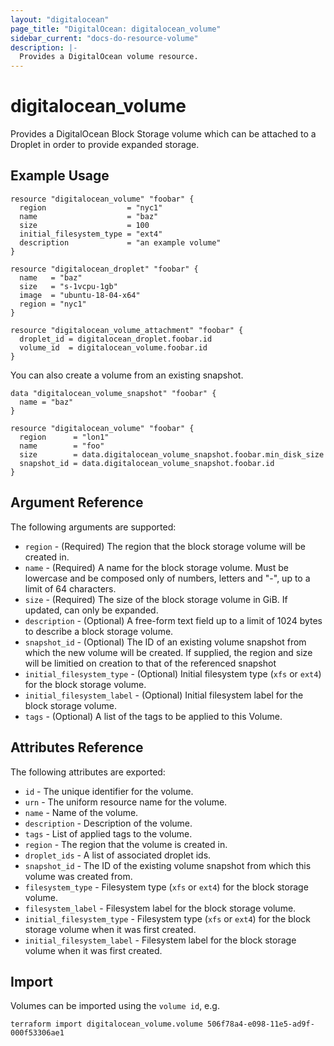 ```yaml
---
layout: "digitalocean"
page_title: "DigitalOcean: digitalocean_volume"
sidebar_current: "docs-do-resource-volume"
description: |-
  Provides a DigitalOcean volume resource.
---
```


# digitalocean\_volume

Provides a DigitalOcean Block Storage volume which can be attached to a Droplet in order to provide expanded storage.

## Example Usage

```hcl
resource "digitalocean_volume" "foobar" {
  region                  = "nyc1"
  name                    = "baz"
  size                    = 100
  initial_filesystem_type = "ext4"
  description             = "an example volume"
}

resource "digitalocean_droplet" "foobar" {
  name   = "baz"
  size   = "s-1vcpu-1gb"
  image  = "ubuntu-18-04-x64"
  region = "nyc1"
}

resource "digitalocean_volume_attachment" "foobar" {
  droplet_id = digitalocean_droplet.foobar.id
  volume_id  = digitalocean_volume.foobar.id
}
```

You can also create a volume from an existing snapshot.

```hcl
data "digitalocean_volume_snapshot" "foobar" {
  name = "baz"
}

resource "digitalocean_volume" "foobar" {
  region      = "lon1"
  name        = "foo"
  size        = data.digitalocean_volume_snapshot.foobar.min_disk_size
  snapshot_id = data.digitalocean_volume_snapshot.foobar.id
}
```

## Argument Reference

The following arguments are supported:

* `region` - (Required) The region that the block storage volume will be created in.
* `name` - (Required) A name for the block storage volume. Must be lowercase and be composed only of numbers, letters and "-", up to a limit of 64 characters.
* `size` - (Required) The size of the block storage volume in GiB. If updated, can only be expanded.
* `description` - (Optional) A free-form text field up to a limit of 1024 bytes to describe a block storage volume.
* `snapshot_id` - (Optional) The ID of an existing volume snapshot from which the new volume will be created. If supplied, the region and size will be limitied on creation to that of the referenced snapshot
* `initial_filesystem_type` - (Optional) Initial filesystem type (`xfs` or `ext4`) for the block storage volume.
* `initial_filesystem_label` - (Optional) Initial filesystem label for the block storage volume.
* `tags` - (Optional) A list of the tags to be applied to this Volume.

## Attributes Reference

The following attributes are exported:

* `id` - The unique identifier for the volume.
* `urn` - The uniform resource name for the volume.
* `name` - Name of the volume.
* `description` - Description of the volume.
* `tags` - List of applied tags to the volume. 
* `region` - The region that the volume is created in.
* `droplet_ids` - A list of associated droplet ids.
* `snapshot_id` - The ID of the existing volume snapshot from which this volume was created from.
* `filesystem_type` - Filesystem type (`xfs` or `ext4`) for the block storage volume.
* `filesystem_label` - Filesystem label for the block storage volume.
* `initial_filesystem_type` - Filesystem type (`xfs` or `ext4`) for the block storage volume when it was first created.
* `initial_filesystem_label` - Filesystem label for the block storage volume when it was first created.


## Import

Volumes can be imported using the `volume id`, e.g.

```
terraform import digitalocean_volume.volume 506f78a4-e098-11e5-ad9f-000f53306ae1
```
